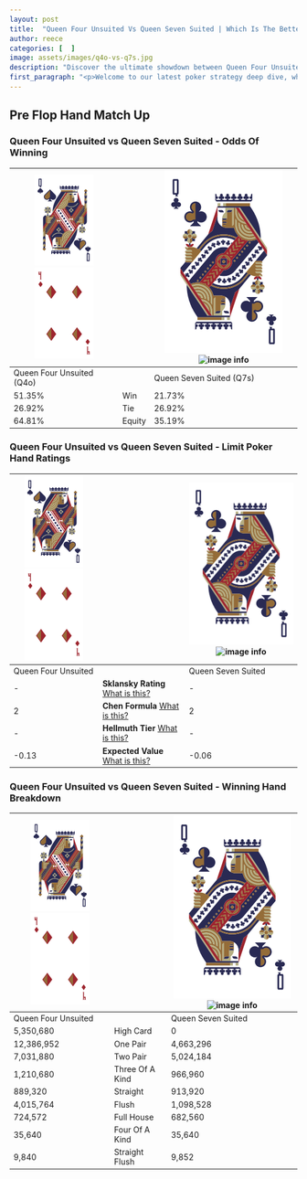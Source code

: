 ```yaml
---
layout: post
title:  "Queen Four Unsuited Vs Queen Seven Suited | Which Is The Better Hand In Poker? A Complete Guide"
author: reece
categories: [  ]
image: assets/images/q4o-vs-q7s.jpg
description: "Discover the ultimate showdown between Queen Four Unsuited and Queen Seven Suited in poker! Uncover the odds, strategies, and scenarios where one hand triumphs over the other. Get ready to up your poker game with this thrilling analysis."
first_paragraph: "<p>Welcome to our latest poker strategy deep dive, where we're pitting two distinct hands against each other in a high-stakes showdown: Queen Four Unsuited vs Queen Seven Suited.</p><p>In the dynamic world of poker, every decision counts, and knowing which hand holds the upper hand is key to your success at the table.</p><p>In this article, we'll dissect these two hands, explore the scenarios where one dominates the other, and equip you with the knowledge to make strategic choices that can tip the odds in your favor.</p><p>Get ready to unravel the intriguing dynamics of these poker hands and elevate your game to new heights.</p>"
---
```




[comment]: # (sp0)

## Pre Flop Hand Match Up

<div class="table hand-ratings" markdown="1"> 



### Queen Four Unsuited vs Queen Seven Suited - Odds Of Winning


    
| ![image info](assets/images/hand1/Q.png) ![image info](assets/images/hand1/4o.png) |  | ![image info](assets/images/hand2/Q.png) ![image info](assets/images/hand2/7s.png) |
| -------- | -------- | -------- |
| Queen Four Unsuited (Q4o) |  | Queen Seven Suited (Q7s) |
| 51.35% | Win | 21.73% |
| 26.92% | Tie | 26.92% |
| 64.81% | Equity | 35.19% |




[comment]: # (sp1)



### Queen Four Unsuited vs Queen Seven Suited - Limit Poker Hand Ratings


    
| ![image info](assets/images/hand1/Q.png) ![image info](assets/images/hand1/4o.png) |  | ![image info](assets/images/hand2/Q.png) ![image info](assets/images/hand2/7s.png) |
| -------- | -------- | -------- |
| Queen Four Unsuited |  | Queen Seven Suited |
| - | **Sklansky Rating** [What is this?](/sklansky-rating-explained) | - |
| 2 | **Chen Formula** [What is this?](/chen-formula-explained) | 2 |
| - | **Hellmuth Tier** [What is this?](/Hellmuth-tier-explained) | - |
| -0.13 | **Expected Value** [What is this?](/expected-value-explained) | -0.06 |




[comment]: # (sp2)



### Queen Four Unsuited vs Queen Seven Suited - Winning Hand Breakdown


    
| ![image info](assets/images/hand1/Q.png) ![image info](assets/images/hand1/4o.png) |  | ![image info](assets/images/hand2/Q.png) ![image info](assets/images/hand2/7s.png) |
| -------- | -------- | -------- |
| Queen Four Unsuited |  | Queen Seven Suited |
| 5,350,680 | High Card | 0 |
| 12,386,952 | One Pair | 4,663,296 |
| 7,031,880 | Two Pair | 5,024,184 |
| 1,210,680 | Three Of A Kind | 966,960 |
| 889,320 | Straight | 913,920 |
| 4,015,764 | Flush | 1,098,528 |
| 724,572 | Full House | 682,560 |
| 35,640 | Four Of A Kind | 35,640 |
| 9,840 | Straight Flush | 9,852 |




[comment]: # (sp3)



</div>

[comment]: # (sp4)



[comment]: # (sp5)

